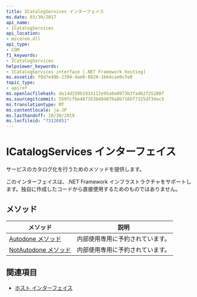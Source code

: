 ```yaml
---
title: ICatalogServices インターフェイス
ms.date: 03/30/2017
api_name:
- ICatalogServices
api_location:
- mscoree.dll
api_type:
- COM
f1_keywords:
- ICatalogServices
helpviewer_keywords:
- ICatalogServices interface [.NET Framework hosting]
ms.assetid: f0d7e49b-2394-4ae0-8820-1b64cae0cfe8
topic_type:
- apiref
ms.openlocfilehash: da14d159b1933112e95a9a8973b2fad62f25288f
ms.sourcegitcommit: 559fcfbe4871636494870a8b716bf7325df34ac5
ms.translationtype: MT
ms.contentlocale: ja-JP
ms.lasthandoff: 10/30/2019
ms.locfileid: "73126851"
---
```

# <a name="icatalogservices-interface"></a>ICatalogServices インターフェイス
サービスのカタログ化を行うためのメソッドを提供します。  
  
 このインターフェイスは、.NET Framework インフラストラクチャをサポートします。独自に作成したコードから直接使用するためのものではありません。  
  
## <a name="methods"></a>メソッド  
  
|メソッド|説明|  
|------------|-----------------|  
|[Autodone メソッド](../../../../docs/framework/unmanaged-api/hosting/icatalogservices-autodone-method.md)|内部使用専用に予約されています。|  
|[NotAutodone メソッド](../../../../docs/framework/unmanaged-api/hosting/icatalogservices-notautodone-method.md)|内部使用専用に予約されています。|  
  
## <a name="see-also"></a>関連項目

- [ホスト インターフェイス](../../../../docs/framework/unmanaged-api/hosting/hosting-interfaces.md)
